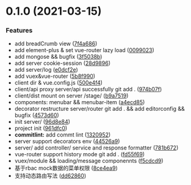 # 0.1.0 (2021-03-15)


### Features

* add breadCrumb view ([7f4a686](https://github.com/hellobeifeng/vue3-koa2-stage/commit/7f4a686e6dc10b23ada464b93f80c37f87994ded))
* add element-plus & set vue-router lazy load ([0099023](https://github.com/hellobeifeng/vue3-koa2-stage/commit/009902354efb88421f4b98df70b9075f345c288e))
* add mongose  && bugfix ([3f5038b](https://github.com/hellobeifeng/vue3-koa2-stage/commit/3f5038b4572d192b05debc84cf475c6375be3b7a))
* add server cookie-session ([28d9896](https://github.com/hellobeifeng/vue3-koa2-stage/commit/28d98965291036a966323ae6219afdfde9dac46b))
* add server/log ([e0dcf2e](https://github.com/hellobeifeng/vue3-koa2-stage/commit/e0dcf2e39e768ea532494158a6333904787962e9))
* add vuex&vue-router ([5b8f990](https://github.com/hellobeifeng/vue3-koa2-stage/commit/5b8f990215e8b9b4c166132546b102f59b4744e8))
* client dir & vue.config.js ([500e4f4](https://github.com/hellobeifeng/vue3-koa2-stage/commit/500e4f480d0ce8538a4dddc8d8672676130dd80a))
* client/api  proxy server/api successfully git add . ([974b07f](https://github.com/hellobeifeng/vue3-koa2-stage/commit/974b07f99d84fff66b48a7060d032c58b5ee549e))
* client/dist mount on server /stage/ ([b9a7519](https://github.com/hellobeifeng/vue3-koa2-stage/commit/b9a7519caba17b9c2728237b5f9d80d494bb844b))
* components: menubar && menubar-item ([a4ecd85](https://github.com/hellobeifeng/vue3-koa2-stage/commit/a4ecd85b3d84709918383daa9c8d5d59c63b25e9))
* decorator restructure server/router git add . && add editorconfig && bugfix ([4573d60](https://github.com/hellobeifeng/vue3-koa2-stage/commit/4573d60dc15c4e77dfe11e49e638f074b91b1ce1))
* init server/ ([96d8e84](https://github.com/hellobeifeng/vue3-koa2-stage/commit/96d8e84b242c65129985f7a014a82daa56a4b79d))
* project init ([961dfc0](https://github.com/hellobeifeng/vue3-koa2-stage/commit/961dfc030c3e7d6d24efc460847c9a5b79394090))
* **commitlint:** add commt lint ([1320952](https://github.com/hellobeifeng/vue3-koa2-stage/commit/13209521f93d03cd34490c72f3351d04371acc2e))
* server support decorators env ([44526a9](https://github.com/hellobeifeng/vue3-koa2-stage/commit/44526a9896caf29aa9ba0fc4e54e02d745a48f04))
* server/ add controller/ service and response formatter ([781b672](https://github.com/hellobeifeng/vue3-koa2-stage/commit/781b67291ea82c1bfc6374ebfa2cfa980c1df51d))
* vue-router support history mode git add . ([fd55f69](https://github.com/hellobeifeng/vue3-koa2-stage/commit/fd55f69187e8db37b6da8ee405a56183497e6576))
* vuex/module && loading/message componennts ([f5cdcd9](https://github.com/hellobeifeng/vue3-koa2-stage/commit/f5cdcd9cde656893a51f002fc26e365dba165c8e))
* 基于rbac mock数据的菜单权限 ([8ce4ea9](https://github.com/hellobeifeng/vue3-koa2-stage/commit/8ce4ea98c6ae5425266b7ee0f4f1ef43ac9442de))
* 支持动态路由写法 ([dd62860](https://github.com/hellobeifeng/vue3-koa2-stage/commit/dd628607a9b0687c5157224cc9d26090f72538e1))



